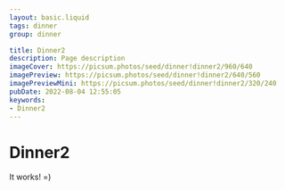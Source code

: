 ```yaml
---
layout: basic.liquid
tags: dinner
group: dinner

title: Dinner2
description: Page description
imageCover: https://picsum.photos/seed/dinner!dinner2/960/640
imagePreview: https://picsum.photos/seed/dinner!dinner2/640/560
imagePreviewMini: https://picsum.photos/seed/dinner!dinner2/320/240
pubDate: 2022-08-04 12:55:05
keywords:
- Dinner2
---
```


# Dinner2

It works! =)
